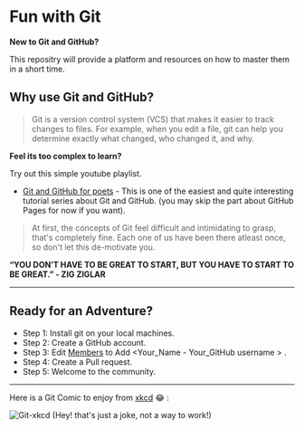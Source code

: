 # Fun with Git

**New to Git and GitHub?**

This repositry will provide a platform and resources on how to master them in a short time.

## Why use Git and GitHub?
>   Git is a version control system (VCS) that makes it easier to track changes to files.
    For example, when you edit a file, git can help you determine exactly what changed, who changed it, and why.

**Feel its too complex to learn?**

Try out this simple youtube playlist.

   - [Git and GitHub for poets](https://www.youtube.com/playlist?list=PLRqwX-V7Uu6ZF9C0YMKuns9sLDzK6zoiV) -
    This is one of the easiest and quite interesting tutorial series about Git and GitHub.
    (you may skip the part about GitHub Pages for now if you want).
    

> At first, the concepts of Git feel difficult and intimidating to grasp, that's completely fine.
    Each one of us have been there atleast once, so don't let this de-motivate you. 
    
**“YOU DON’T HAVE TO BE GREAT TO START, BUT YOU HAVE TO START TO BE GREAT.” - ZIG ZIGLAR**

---
  
## Ready for an Adventure?
-   Step 1: Install git on your local machines.
-   Step 2: Create a GitHub account.
-   Step 3: Edit [Members](https://github.com/opensourcely/Getting-Started/edit/master/Members.md) to Add <Your_Name - Your_GitHub username > .
-   Step 4: Create a Pull request.
-   Step 5: Welcome to the community.
---

Here is a Git Comic to enjoy from  [xkcd](https://xkcd.com/1597/https://xkcd.com) :joy: :


![Git-xkcd](https://imgs.xkcd.com/comics/git.png)
(Hey! that's just a joke, not a way to work!)
